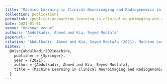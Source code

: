 ```yaml
---
title: "Machine Learning in Clinical Neuroimaging and Radiogenomics in Neuro-oncology: 4th International Workshop, MLCN 2021 Held in Conjunction with MICCAI 2021, Strasbourg, France, September 27, 2021: Proceedings"
collection: publications
permalink: /publication/machine-learning-in-clinical-neuroimaging-and-radiogenomics-in-neuro-oncology-4t
date: 2021-01-01
venue: "Unknown venue"
authors: "Abdulkadir, Ahmed and Kia, Seyed Mostafa"
paperurl: ""
citation: "Abdulkadir, Ahmed and Kia, Seyed Mostafa (2021). Machine Learning in Clinical Neuroimaging and Radiogenomics in Neuro-oncology: 4th International Workshop, MLCN 2021 Held in Conjunction with MICCAI 2021, Strasbourg, France, September 27, 2021: Proceedings. Unknown venue."
bibtex: |
  @misc{abdulkadir2021machine,
    publisher = {Springer},
    year = {2021},
    author = {Abdulkadir, Ahmed and Kia, Seyed Mostafa},
    title = {Machine Learning in Clinical Neuroimaging and Radiogenomics in Neuro-oncology: 4th International Workshop, MLCN 2021 Held in Conjunction with MICCAI 2021, Strasbourg, France, September 27, 2021: Proceedings},
  }
---
```

